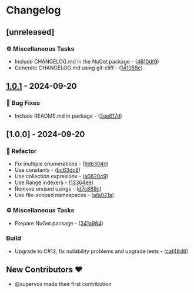 # Changelog

## [unreleased]

### ⚙️ Miscellaneous Tasks

- Include CHANGELOG.md in the NuGet package - ([4610df9](https://github.com/phmatray/coda-parser/commit/4610df9213f6290b7b34a654b5dacddcfcdca723))
- Generate CHANGELOG.md using git-cliff - ([141058e](https://github.com/phmatray/coda-parser/commit/141058e8c6484b5207f64a7634fec421be9cc4c2))


## [1.0.1](https://github.com/phmatray/coda-parser/compare/1.0.0..1.0.1) - 2024-09-20

### 🐛 Bug Fixes

- Include README.md in package - ([2ee617d](https://github.com/phmatray/coda-parser/commit/2ee617dfbf3dcbfc261e619eb1e60860c8494887))


## [1.0.0] - 2024-09-20

### 🚜 Refactor

- Fix multiple enumerations - ([6db304d](https://github.com/phmatray/coda-parser/commit/6db304d91a2950dc45efd7acb444a96e5195fadc))
- Use constants - ([bc63dc8](https://github.com/phmatray/coda-parser/commit/bc63dc8e25f2131b98199c46bf9899456c94a939))
- Use collection expresions - ([a0620c9](https://github.com/phmatray/coda-parser/commit/a0620c95ef64d0b844af5992a72cacd749d57be5))
- Use Range indexers - ([13364ee](https://github.com/phmatray/coda-parser/commit/13364ee34c4087226608e50a5f8065f397e38e9a))
- Remove unused usings - ([d7c889c](https://github.com/phmatray/coda-parser/commit/d7c889c4852f8ada60ea2178a0070b1f54d42cc9))
- Use file-scoped namespaces - ([afa021a](https://github.com/phmatray/coda-parser/commit/afa021aa7273f9db31d7950e3b0a0b5772f62f29))

### ⚙️ Miscellaneous Tasks

- Prepare NuGet package - ([341a984](https://github.com/phmatray/coda-parser/commit/341a984504ffe35a2e69c5cc578cb53fd52098d6))

### Build

- Upgrade to C#12, fix nullability problems and upgrade tests - ([caf48d8](https://github.com/phmatray/coda-parser/commit/caf48d8e45508e7285aff8095720935d64405ed7))

## New Contributors ❤️

* @supervos made their first contribution

<!-- generated by git-cliff -->
